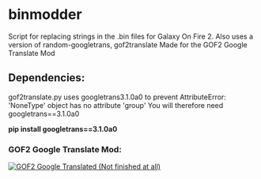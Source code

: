 # binmodder
Script for replacing strings in the .bin files for Galaxy On Fire 2. Also uses a version of random-googletrans, gof2translate
Made for the GOF2 Google Translate Mod

<h2>Dependencies:</h2>
gof2translate.py uses googletrans3.1.0a0 to prevent AttributeError: 'NoneType' object has no attribute 'group'
You will therefore need googletrans==3.1.0a0

<b>pip install googletrans==3.1.0a0</b>

<h3>GOF2 Google Translate Mod:</h3>
<a href="https://www.moddb.com/mods/gof2-google-translated" title="View GOF2 Google Translated (Not finished at all) on Mod DB" target="_blank"><img src="https://button.moddb.com/popularity/medium/mods/56340.png" alt="GOF2 Google Translated (Not finished at all)" /></a>

